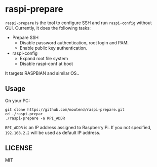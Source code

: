 raspi-prepare
==============

`raspi-prepare` is the tool to configure SSH
and run `raspi-config` without GUI.
Currently, it does the following tasks:

* Prepare SSH
  * Disable password authentication, root login and PAM.
  * Enable public key authentication.
* raspi-config
  * Expand root file system
  * Disable raspi-conf at boot

It targets RASPBIAN and similar OS..



## Usage

On your PC:

    git clone https://github.com/moutend/raspi-prepare.git
    cd ./raspi-prepar
    ./raspi-prepare -a RPI_ADDR

`RPI_ADDR` is an IP address assigned to Raspberry Pi.
If you not specified, `192.168.2.2` will be used as default IP address.



## LICENSE

MIT
